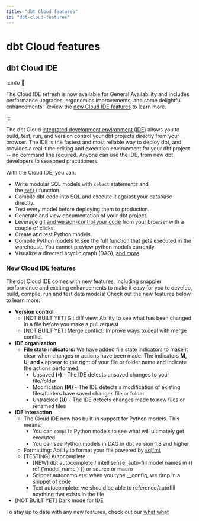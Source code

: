 ```yaml
---
title: "dbt Cloud features"
id: "dbt-cloud-features"
---
```


# dbt Cloud features

## **dbt Cloud IDE**

:::info 📌

The Cloud IDE refresh is now available for General Availability and includes performance upgrades, ergonomics improvements, and some delightful enhancements! Review the [new Cloud IDE features](docs/develop/dbt-cloud-features#new-cloud-ide-features) to learn more.

:::

The dbt Cloud [integrated development environment (IDE)](/docs/develop/develop-in-ide) allows you to build, test, run, and version control your dbt projects directly from your browser. The IDE is the fastest and most reliable way to deploy dbt, and provides a real-time editing and execution environment for your dbt project -- no command line required.  Anyone can use the IDE, from new dbt developers to seasoned practitioners.

With the Cloud IDE, you can:

- Write modular SQL models with `select` statements and the [`ref()`](/docs.getdbt.com/reference/dbt-jinja-functions/ref) function.
- Compile dbt code into SQL and execute it against your database directly.
- Test every model before deploying them to production.
- Generate and view documentation of your dbt project.
- Leverage [git and version-control your code](/docs/collaborate/git/version-control-basics) from your browser with a couple of clicks.
- Create and test Python models.
- Compile Python models to see the full function that gets executed in the warehouse. You cannot preview python models currently.
- Visualize a directed acyclic graph (DAG), [and more](/docs/develop/dbt-cloud-tips).

### New Cloud IDE features
The dbt Cloud IDE comes with new features, including snappier performance and exciting enhancements to make it easy for you to develop, build, compile, run and test data models!  Check out the new features below to learn more:


- **Version control**
    - [NOT BUILT YET] Git diff view: Ability to see what has been changed in a file before you make a pull request
    - [NOT BUILT YET] Merge conflict: Improve ways to deal with merge conflict
- **IDE organization**
    - **File state indicators:** We have added file state indicators to make it clear when changes or actions have been made. The indicators **M, U, and •** appear to the right of your file or folder name and indicate the actions performed:
        - Unsaved **(•)** - The IDE detects unsaved changes to your file/folder
        - Modification **(M)** - The IDE detects a modification of existing files/folders have saved changes file or folder
        - Untracked **(U)** - The IDE detects changes made to new files or renamed files
- **IDE interaction**
    - The Cloud IDE now has built-in support for Python models. This means:
        - You can `compile` Python models to see what will ultimately get executed
        - You can see Python models in DAG in dbt version 1.3 and higher
    - Formatting: Ability to format your file powered by [sqlfmt](http://sqlfmt.com/)
    - [TESTING] Autocomplete:
        - [NEW] dbt autocomplete / intellisense: auto-fill model names in {{ ref ('model_name') }} or source or macro
        - Snippet autocomplete: when you type __config, we drop in a snippet of code
        - Text autocomplete: we should be able to reference/autofill anything that exists in the file
- [NOT BUILT YET] Dark mode for IDE

To stay up to date with any new features, check out our [what what](url)
